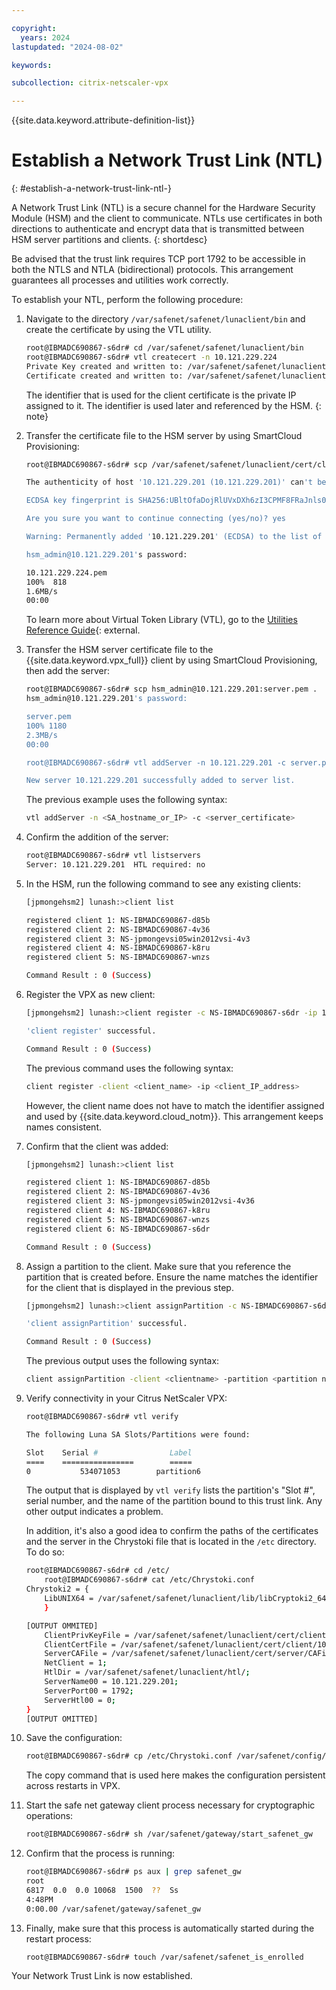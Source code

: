 ```yaml
---

copyright:
  years: 2024
lastupdated: "2024-08-02"

keywords:

subcollection: citrix-netscaler-vpx

---
```


{{site.data.keyword.attribute-definition-list}}

# Establish a Network Trust Link (NTL)
{: #establish-a-network-trust-link-ntl-}

A Network Trust Link (NTL) is a secure channel for the Hardware Security Module (HSM) and the client to communicate. NTLs use certificates in both directions to authenticate and encrypt data that is transmitted between HSM server partitions and clients.
{: shortdesc}

Be advised that the trust link requires TCP port 1792 to be accessible in both the NTLS and NTLA (bidirectional) protocols. This arrangement guarantees all processes and utilities work correctly.

To establish your NTL, perform the following procedure:

1. Navigate to the directory `/var/safenet/safenet/lunaclient/bin` and create the certificate by using the VTL utility.

    ```sh
    root@IBMADC690867-s6dr# cd /var/safenet/safenet/lunaclient/bin
    root@IBMADC690867-s6dr# vtl createcert -n 10.121.229.224
    Private Key created and written to: /var/safenet/safenet/lunaclient/cert/client/10.121.229.224Key.pem
    Certificate created and written to: /var/safenet/safenet/lunaclient/cert/client/10.121.229.224.pem
    ```

    The identifier that is used for the client certificate is the private IP assigned to it. The identifier is used later and referenced by the HSM.
    {: note}

1. Transfer the certificate file to the HSM server by using SmartCloud Provisioning:

    ```sh
    root@IBMADC690867-s6dr# scp /var/safenet/safenet/lunaclient/cert/client/	10.121.229.224.pem hsm_admin@10.121.229.201:

    The authenticity of host '10.121.229.201 (10.121.229.201)' can't be established.

    ECDSA key fingerprint is SHA256:UBltOfaDojRlUVxDXh6zI3CPMF8FRaJnls0uxeWgrCY.

    Are you sure you want to continue connecting (yes/no)? yes

    Warning: Permanently added '10.121.229.201' (ECDSA) to the list of known hosts.

    hsm_admin@10.121.229.201's password:

    10.121.229.224.pem                                                 
	100%  818     	
	1.6MB/s   
	00:00
	```

    To learn more about Virtual Token Library (VTL), go to the [Utilities Reference Guide](https://public.dhe.ibm.com/cloud/bluemix/network/vpx/utilities_reference_guide.pdf){: external.

1. Transfer the HSM server certificate file to the {{site.data.keyword.vpx_full}} client by using SmartCloud Provisioning, then add the server:

    ```sh
    root@IBMADC690867-s6dr# scp hsm_admin@10.121.229.201:server.pem .
    hsm_admin@10.121.229.201's password:

    server.pem                                                         
    100% 1180     	
    2.3MB/s   
    00:00

    root@IBMADC690867-s6dr# vtl addServer -n 10.121.229.201 -c server.pem

    New server 10.121.229.201 successfully added to server list.
    ```

    The previous example uses the following syntax:

    ```sh
    vtl addServer -n <SA_hostname_or_IP> -c <server_certificate>
    ```

1. Confirm the addition of the server:

    ```sh
    root@IBMADC690867-s6dr# vtl listservers
    Server: 10.121.229.201  HTL required: no
    ```

1. In the HSM, run the following command to see any existing clients:

    ```sh
    [jpmongehsm2] lunash:>client list

    registered client 1: NS-IBMADC690867-d85b
    registered client 2: NS-IBMADC690867-4v36
    registered client 3: NS-jpmongevsi05win2012vsi-4v3
    registered client 4: NS-IBMADC690867-k8ru
    registered client 5: NS-IBMADC690867-wnzs
    
    Command Result : 0 (Success)
    ```

1. Register the VPX as new client:

    ```sh
    [jpmongehsm2] lunash:>client register -c NS-IBMADC690867-s6dr -ip 10.121.229.224
    
    'client register' successful.
    
    Command Result : 0 (Success)
    ```

    The previous command uses the following syntax:

    ```sh
    client register -client <client_name> -ip <client_IP_address>
    ```

    However, the client name does not have to match the identifier assigned and used by {{site.data.keyword.cloud_notm}}. This arrangement keeps names consistent.

1. Confirm that the client was added:

    ```sh
    [jpmongehsm2] lunash:>client list
    
    registered client 1: NS-IBMADC690867-d85b
    registered client 2: NS-IBMADC690867-4v36
    registered client 3: NS-jpmongevsi05win2012vsi-4v36
    registered client 4: NS-IBMADC690867-k8ru
    registered client 5: NS-IBMADC690867-wnzs
    registered client 6: NS-IBMADC690867-s6dr
    
    Command Result : 0 (Success)
    ```

1. Assign a partition to the client. Make sure that you reference the partition that is created before. Ensure the name matches the identifier for the client that is displayed in the previous step.

    ```sh
    [jpmongehsm2] lunash:>client assignPartition -c NS-IBMADC690867-s6dr -p partition6
    
    'client assignPartition' successful.
    
    Command Result : 0 (Success)
    ```

    The previous output uses the following syntax:

    ```sh
    client assignPartition -client <clientname> -partition <partition name
    ```

1. Verify connectivity in your Citrus NetScaler VPX:

    ```sh
    root@IBMADC690867-s6dr# vtl verify
    
    The following Luna SA Slots/Partitions were found:
    
    Slot    Serial #                Label
    ====    ================        =====
    0           534071053        partition6
    ```

    The output that is displayed by `vtl verify` lists the partition's "Slot #", serial number, and the name of the partition bound to this trust link. Any other output indicates a problem.

    In addition, it's also a good idea to confirm the paths of the certificates and the server in the Chrystoki file that is located in the `/etc` directory. To do so:

    ```sh
    root@IBMADC690867-s6dr# cd /etc/
        root@IBMADC690867-s6dr# cat /etc/Chrystoki.conf
	Chrystoki2 = {
		LibUNIX64 = /var/safenet/safenet/lunaclient/lib/libCryptoki2_64.so;
		}

	[OUTPUT OMMITED]
		ClientPrivKeyFile = /var/safenet/safenet/lunaclient/cert/client/10.121.229.224Key.pem;
		ClientCertFile = /var/safenet/safenet/lunaclient/cert/client/10.121.229.224.pem;
		ServerCAFile = /var/safenet/safenet/lunaclient/cert/server/CAFile.pem;
		NetClient = 1;
		HtlDir = /var/safenet/safenet/lunaclient/htl/;
		ServerName00 = 10.121.229.201;
		ServerPort00 = 1792;
		ServerHtl00 = 0;
	}
	[OUTPUT OMITTED]
    ```

1. Save the configuration:

    ```sh
    root@IBMADC690867-s6dr# cp /etc/Chrystoki.conf /var/safenet/config/
    ```

    The copy command that is used here makes the configuration persistent across restarts in VPX.

1. Start the safe net gateway client process necessary for cryptographic operations:

    ```sh
    root@IBMADC690867-s6dr# sh /var/safenet/gateway/start_safenet_gw
    ```

1. Confirm that the process is running:

    ```sh
    root@IBMADC690867-s6dr# ps aux | grep safenet_gw
    root       
    6817  0.0  0.0 10068  1500  ??  Ss    
    4:48PM   
    0:00.00 /var/safenet/gateway/safenet_gw
    ```

1. Finally, make sure that this process is automatically started during the restart process:

    ```sh
    root@IBMADC690867-s6dr# touch /var/safenet/safenet_is_enrolled
    ```

Your Network Trust Link is now established.
